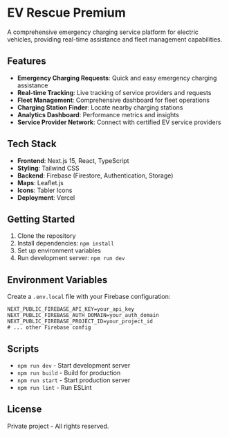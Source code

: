 # EV Rescue Premium

A comprehensive emergency charging service platform for electric vehicles, providing real-time assistance and fleet management capabilities.

## Features

- **Emergency Charging Requests**: Quick and easy emergency charging assistance
- **Real-time Tracking**: Live tracking of service providers and requests
- **Fleet Management**: Comprehensive dashboard for fleet operations
- **Charging Station Finder**: Locate nearby charging stations
- **Analytics Dashboard**: Performance metrics and insights
- **Service Provider Network**: Connect with certified EV service providers

## Tech Stack

- **Frontend**: Next.js 15, React, TypeScript
- **Styling**: Tailwind CSS
- **Backend**: Firebase (Firestore, Authentication, Storage)
- **Maps**: Leaflet.js
- **Icons**: Tabler Icons
- **Deployment**: Vercel

## Getting Started

1. Clone the repository
2. Install dependencies: `npm install`
3. Set up environment variables
4. Run development server: `npm run dev`

## Environment Variables

Create a `.env.local` file with your Firebase configuration:

```
NEXT_PUBLIC_FIREBASE_API_KEY=your_api_key
NEXT_PUBLIC_FIREBASE_AUTH_DOMAIN=your_auth_domain
NEXT_PUBLIC_FIREBASE_PROJECT_ID=your_project_id
# ... other Firebase config
```

## Scripts

- `npm run dev` - Start development server
- `npm run build` - Build for production
- `npm run start` - Start production server
- `npm run lint` - Run ESLint

## License

Private project - All rights reserved.